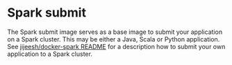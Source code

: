 # Spark submit

The Spark submit image serves as a base image to submit your application on a Spark cluster. This may be either a Java, Scala or Python application. See [jijeesh/docker-spark README](https://github.com/kubernetes-hadoop-spark/docker-spark) for a description how to submit your own application to a Spark cluster.
